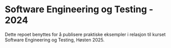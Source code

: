 # Software Engineering og Testing - 2024
Dette repoet benyttes for å publisere praktiske eksempler i relasjon til kurset Software Engineering og Testing, Høsten 2025.